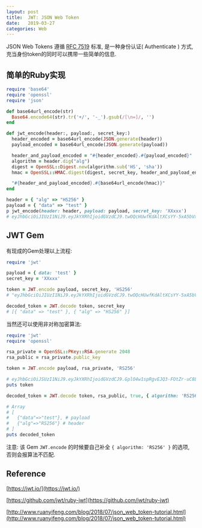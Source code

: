 ```yaml
---
layout: post
title:  JWT: JSON Web Token
date:   2019-03-27
categories: Web
---
```



JSON Web Tokens 遵循 [RFC 7519](https://tools.ietf.org/html/rfc7519) 标准,
 是一种身份认证( Authenticate ) 方式, 充当身份token的同时可以携带一些简单的信息.

## 简单的Ruby实现

```ruby
require 'base64'
require 'openssl'
require 'json'

def base64url_encode(str)
  Base64.encode64(str).tr('+/', '-_').gsub(/[\n=]/, '')
end

def jwt_encode(header:, payload:, secret_key:)
  header_encoded = base64url_encode(JSON.generate(header))
  payload_encoded = base64url_encode(JSON.generate(payload))

  header_and_payload_encoded = "#{header_encoded}.#{payload_encoded}"
  algorithm = header.dig("alg")
  digest = OpenSSL::Digest.new(algorithm.sub('HS', 'sha'))
  hmac = OpenSSL::HMAC.digest(digest, secret_key, header_and_payload_encoded)

  "#{header_and_payload_encoded}.#{base64url_encode(hmac)}"
end

header = { "alg" => "HS256" }
payload = { "data" => "test" }
p jwt_encode(header: header, payload: payload, secret_key: 'XXxxx')
# eyJhbGciOiJIUzI1NiJ9.eyJkYXRhIjoidGVzdCJ9.twOQcHUwfKdAltXCsYY-5xA5bVxUFlwxqjX28rUgN9k

```

## JWT Gem

有现成的Gem处理以上流程: 

```ruby
require 'jwt'

payload = { data: 'test' }
secret_key = 'XXxxx'

token = JWT.encode payload, secret_key, 'HS256'
# "eyJhbGciOiJIUzI1NiJ9.eyJkYXRhIjoidGVzdCJ9.twOQcHUwfKdAltXCsYY-5xA5bVxUFlwxqjX28rUgN9k"

decoded_token = JWT.decode token, secret_key
# [{ "data" => "test" }, { "alg" => "HS256" }]
```

当然还可以使用非对称加密算法:

```ruby
require 'jwt'
require 'openssl'

rsa_private = OpenSSL::PKey::RSA.generate 2048
rsa_public = rsa_private.public_key

token = JWT.encode payload, rsa_private, 'RS256'

# eyJhbGciOiJSUzI1NiJ9.eyJkYXRhIjoidGVzdCJ9.GplO4w1spRgvEJQ3-FOtZr-uC8L45Jt7SN0J4woBnEXG_OZBSNcZjAJWpjadVYEe2ev3oUBFDYM1N_-0BTVeFGGYvMewu8E6aMjSZvOpf1cZBew-Vt4poSq7goG2YRI_zNPt3af2lkPqXD796IKC5URrEvcgF5xFQ-6h07XRDpSRx1ECrNsUOt7UM3l1IB4doY11GzwQA5sHDTmUZ0-kBT76ZMf12Srg_N3hZwphxBtudYtN5VGZn420sVrQMdPE_7Ni3EiWT88j7WCr1xrF60l8sZT3yKCVleG7D2BEXacTntB7GktBv4Xo8OKnpwpqTpIlC05dMowMkz3rEAAYbQ
puts token

decoded_token = JWT.decode token, rsa_public, true, { algorithm: 'RS256' }

# Array
# [
#   {"data"=>"test"}, # payload
#   {"alg"=>"RS256"} # header
# ]
puts decoded_token
```

注意: 该 Gem `JWT.encode` 的时候要自己补全 `{ algorithm: 'RS256' }` 的选项, 否则会报算法不匹配.
 
## Reference

[https://jwt.io/](https://jwt.io/) 

[https://github.com/jwt/ruby-jwt](https://github.com/jwt/ruby-jwt)

[http://www.ruanyifeng.com/blog/2018/07/json_web_token-tutorial.html](http://www.ruanyifeng.com/blog/2018/07/json_web_token-tutorial.html)